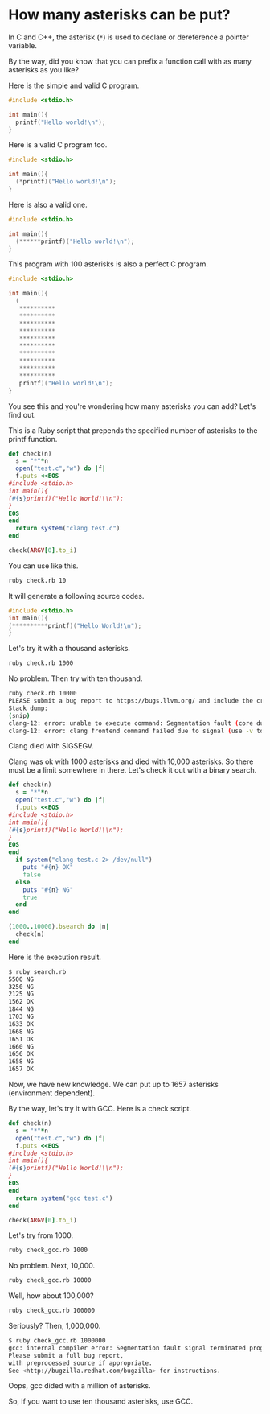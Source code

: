 # How many asterisks can be put?

In C and C++, the asterisk (`*`) is used to declare or dereference a pointer variable.

By the way, did you know that you can prefix a function call with as many asterisks as you like?

Here is the simple and valid C program.

```cpp
#include <stdio.h>

int main(){
  printf("Hello world!\n");
}
```

Here is a valid C program too.

```cpp
#include <stdio.h>

int main(){
  (*printf)("Hello world!\n");
}
```

Here is also a valid one.

```cpp
#include <stdio.h>

int main(){
  (******printf)("Hello world!\n");
}
```

This program with 100 asterisks is also a perfect C program.

```c
#include <stdio.h>

int main(){
  (
   **********
   **********
   **********
   **********
   **********
   **********
   **********
   **********
   **********
   **********
   printf)("Hello world!\n");
}
```

You see this and you're wondering how many asterisks you can add? Let's find out.

This is a Ruby script that prepends the specified number of asterisks to the printf function.

```rb
def check(n)
  s = "*"*n
  open("test.c","w") do |f|
  f.puts <<EOS
#include <stdio.h>
int main(){
(#{s}printf)("Hello World!\\n");
}
EOS
end
  return system("clang test.c")
end

check(ARGV[0].to_i)
```

You can use like this.

```sh
ruby check.rb 10
```

It will generate a following source codes.

```c
#include <stdio.h>
int main(){
(**********printf)("Hello World!\n");
}
```

Let's try it with a thousand asterisks.

```sh
ruby check.rb 1000
```

No problem. Then try with ten thousand.

```sh
ruby check.rb 10000
PLEASE submit a bug report to https://bugs.llvm.org/ and include the crash backtrace, preprocessed source, and associated run script.
Stack dump:
(snip)
clang-12: error: unable to execute command: Segmentation fault (core dumped)
clang-12: error: clang frontend command failed due to signal (use -v to see invocation)
```

Clang died with SIGSEGV.

Clang was ok with 1000 asterisks and died with 10,000 asterisks. So there must be a limit somewhere in there. Let's check it out with a binary search.

```rb
def check(n)
  s = "*"*n
  open("test.c","w") do |f|
  f.puts <<EOS
#include <stdio.h>
int main(){
(#{s}printf)("Hello World!\\n");
}
EOS
end
  if system("clang test.c 2> /dev/null")
    puts "#{n} OK"
    false
  else
    puts "#{n} NG"
    true
  end
end

(1000..10000).bsearch do |n|
  check(n)
end
```

Here is the execution result.

```sh
$ ruby search.rb
5500 NG
3250 NG
2125 NG
1562 OK
1844 NG
1703 NG
1633 OK
1668 NG
1651 OK
1660 NG
1656 OK
1658 NG
1657 OK
```

Now, we have new knowledge. We can put up to 1657 asterisks (environment dependent).

By the way, let's try it with GCC. Here is a check script.

```rb
def check(n)
  s = "*"*n
  open("test.c","w") do |f|
  f.puts <<EOS
#include <stdio.h>
int main(){
(#{s}printf)("Hello World!\\n");
}
EOS
end
  return system("gcc test.c")
end

check(ARGV[0].to_i)
```

Let's try from 1000.

```sh
ruby check_gcc.rb 1000
```

No problem. Next, 10,000.

```sh
ruby check_gcc.rb 10000
```

Well, how about 100,000?

```sh
ruby check_gcc.rb 100000
```

Seriously? Then, 1,000,000.

```sh
$ ruby check_gcc.rb 1000000
gcc: internal compiler error: Segmentation fault signal terminated program cc1
Please submit a full bug report,
with preprocessed source if appropriate.
See <http://bugzilla.redhat.com/bugzilla> for instructions.
```

Oops, gcc dided with a million of asterisks.

So, If you want to use ten thousand asterisks, use GCC.
